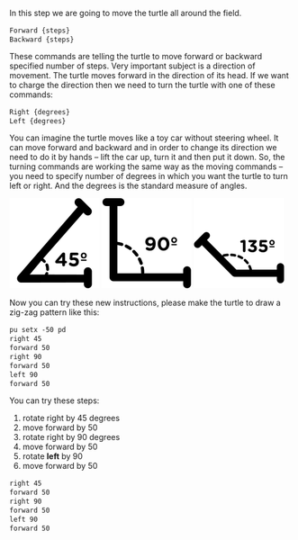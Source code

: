 In this step we are going to move the turtle all around the field.

```
Forward {steps}
Backward {steps}
```

These commands are telling the turtle to move forward or backward specified number of steps.
Very important subject is a direction of movement. The turtle moves forward in the direction of its head. If we want to charge the direction then we need to turn the turtle with one of these commands:

```
Right {degrees}
Left {degrees}
```

You can imagine the turtle moves like a toy car without steering wheel. It can move forward and backward and in order to change its direction we need to do it by hands – lift the car up, turn it and then put it down.
So, the turning commands are working the same way as the moving commands – you need to specify number of degrees in which you want the turtle to turn left or right. And the degrees is the standard measure of angles.

![](./acute-angle-of-45-degrees.svg)
![](./right-angle-of-90-degrees.svg)
![](./obtuse-angle-of-135-degrees.svg)

Now you can try these new instructions, please make the turtle to draw a zig-zag pattern like this:

<!--logo {"width":"200px", "height":"150px"}-->

```
pu setx -50 pd
right 45
forward 50
right 90
forward 50
left 90
forward 50
```

You can try these steps:

1. rotate right by 45 degrees
2. move forward by 50
3. rotate right by 90 degrees
4. move forward by 50
5. rotate **left** by 90
6. move forward by 50

<!--solution-->

```
right 45
forward 50
right 90
forward 50
left 90
forward 50
```

